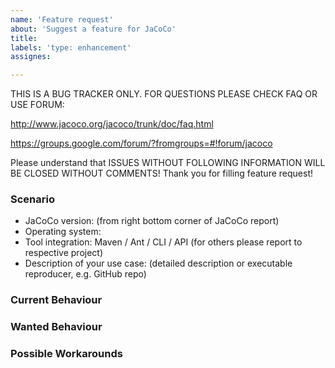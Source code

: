 ```yaml
---
name: 'Feature request'
about: 'Suggest a feature for JaCoCo'
title:
labels: 'type: enhancement'
assignes:

---
```


THIS IS A BUG TRACKER ONLY. FOR QUESTIONS PLEASE CHECK FAQ OR USE FORUM:

http://www.jacoco.org/jacoco/trunk/doc/faq.html

https://groups.google.com/forum/?fromgroups=#!forum/jacoco

Please understand that
ISSUES WITHOUT FOLLOWING INFORMATION WILL BE CLOSED WITHOUT COMMENTS!
Thank you for filling feature request!

### Scenario

* JaCoCo version: (from right bottom corner of JaCoCo report)
* Operating system:
* Tool integration: Maven / Ant / CLI / API (for others please report to respective project)
* Description of your use case: (detailed description or executable reproducer, e.g. GitHub repo)

### Current Behaviour

### Wanted Behaviour

### Possible Workarounds
